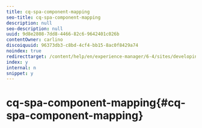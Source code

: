 ```yaml
---
title: cq-spa-component-mapping
seo-title: cq-spa-component-mapping
description: null
seo-description: null
uuid: 9d8e2808-7dd8-4466-82c6-9642401c026b
contentOwner: carlino
discoiquuid: 96373db3-c8bd-4cf4-bb15-8ac0f8429a74
noindex: true
redirecttarget: /content/help/en/experience-manager/6-4/sites/developing/using/reference-materials
index: y
internal: n
snippet: y
---
```


# cq-spa-component-mapping{#cq-spa-component-mapping}


